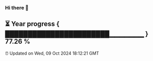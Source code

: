 ### Hi there 👋
⏳ Year progress { ███████████████████████▁▁▁▁▁▁▁ } 77.26 %
---
⏰ Updated on Wed, 09 Oct 2024 18:12:21 GMT

